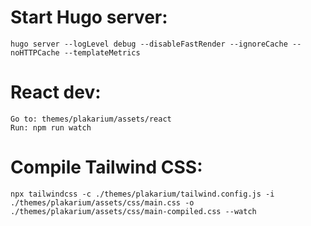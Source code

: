 # Start Hugo server:
    hugo server --logLevel debug --disableFastRender --ignoreCache --noHTTPCache --templateMetrics
# React dev:
    Go to: themes/plakarium/assets/react
    Run: npm run watch
# Compile Tailwind CSS:
    npx tailwindcss -c ./themes/plakarium/tailwind.config.js -i ./themes/plakarium/assets/css/main.css -o ./themes/plakarium/assets/css/main-compiled.css --watch
